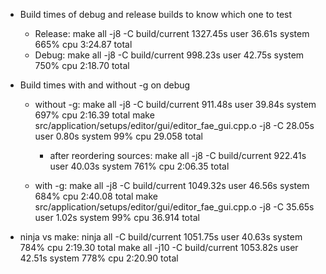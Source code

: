 - Build times of debug and release builds to know which one to test
	- Release:
		make all -j8 -C build/current  1327.45s user 36.61s system 665% cpu 3:24.87 total
	- Debug:
		make all -j8 -C build/current  998.23s user 42.75s system 750% cpu 2:18.70 total

- Build times with and without -g on debug
	- without -g:
		make all -j8 -C build/current  911.48s user 39.84s system 697% cpu 2:16.39 total
		make src/application/setups/editor/gui/editor_fae_gui.cpp.o -j8 -C   28.05s user 0.80s system 99% cpu 29.058 total
		- after reordering sources:
			make all -j8 -C build/current  922.41s user 40.03s system 761% cpu 2:06.35 total

	- with -g:
		make all -j8 -C build/current  1049.32s user 46.56s system 684% cpu 2:40.08 total
		make src/application/setups/editor/gui/editor_fae_gui.cpp.o -j8 -C   35.65s user 1.02s system 99% cpu 36.914 total

- ninja vs make:
ninja all -C build/current  1051.75s user 40.63s system 784% cpu 2:19.30 total
make all -j10 -C build/current  1053.82s user 42.51s system 778% cpu 2:20.90 total
